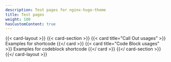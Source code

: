 ```yaml
---
description: Test pages for nginx-hugo-theme
title: Test pages
weight: 100
hasCustomContent: true
---
```

{{< card-layout >}}
  {{< card-section >}}
    {{< card title="Call Out usages" >}}
      Examples for <call-out> shortcode
    {{</ card >}}
    {{< card title="Code Block usages" >}}
      Examples for codeblock shortcode
    {{</ card >}}
  {{</ card-section >}}
{{</ card-layout >}}